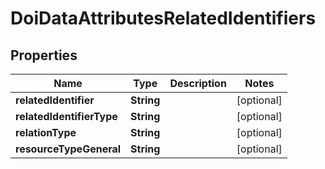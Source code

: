 

# DoiDataAttributesRelatedIdentifiers

## Properties

Name | Type | Description | Notes
------------ | ------------- | ------------- | -------------
**relatedIdentifier** | **String** |  |  [optional]
**relatedIdentifierType** | **String** |  |  [optional]
**relationType** | **String** |  |  [optional]
**resourceTypeGeneral** | **String** |  |  [optional]



